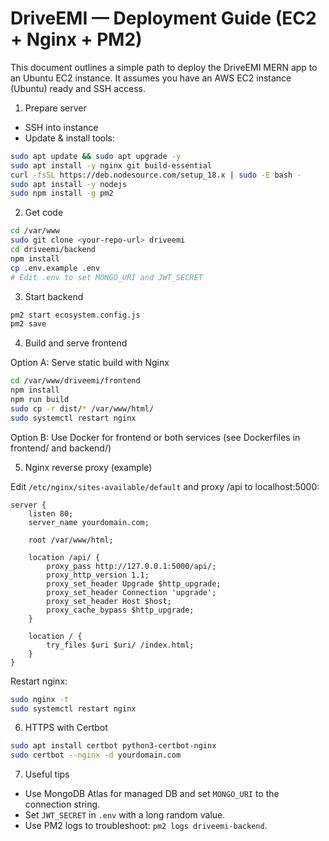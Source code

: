 # DriveEMI — Deployment Guide (EC2 + Nginx + PM2)

This document outlines a simple path to deploy the DriveEMI MERN app to an Ubuntu EC2 instance. It assumes you have an AWS EC2 instance (Ubuntu) ready and SSH access.

1) Prepare server

- SSH into instance
- Update & install tools:

```bash
sudo apt update && sudo apt upgrade -y
sudo apt install -y nginx git build-essential
curl -fsSL https://deb.nodesource.com/setup_18.x | sudo -E bash -
sudo apt install -y nodejs
sudo npm install -g pm2
```

2) Get code

```bash
cd /var/www
sudo git clone <your-repo-url> driveemi
cd driveemi/backend
npm install
cp .env.example .env
# Edit .env to set MONGO_URI and JWT_SECRET
```

3) Start backend

```bash
pm2 start ecosystem.config.js
pm2 save
```

4) Build and serve frontend

Option A: Serve static build with Nginx

```bash
cd /var/www/driveemi/frontend
npm install
npm run build
sudo cp -r dist/* /var/www/html/
sudo systemctl restart nginx
```

Option B: Use Docker for frontend or both services (see Dockerfiles in frontend/ and backend/)

5) Nginx reverse proxy (example)

Edit `/etc/nginx/sites-available/default` and proxy /api to localhost:5000:

```nginx
server {
    listen 80;
    server_name yourdomain.com;

    root /var/www/html;

    location /api/ {
        proxy_pass http://127.0.0.1:5000/api/;
        proxy_http_version 1.1;
        proxy_set_header Upgrade $http_upgrade;
        proxy_set_header Connection 'upgrade';
        proxy_set_header Host $host;
        proxy_cache_bypass $http_upgrade;
    }

    location / {
        try_files $uri $uri/ /index.html;
    }
}
```

Restart nginx:

```bash
sudo nginx -t
sudo systemctl restart nginx
```

6) HTTPS with Certbot

```bash
sudo apt install certbot python3-certbot-nginx
sudo certbot --nginx -d yourdomain.com
```

7) Useful tips

- Use MongoDB Atlas for managed DB and set `MONGO_URI` to the connection string.
- Set `JWT_SECRET` in `.env` with a long random value.
- Use PM2 logs to troubleshoot: `pm2 logs driveemi-backend`.
